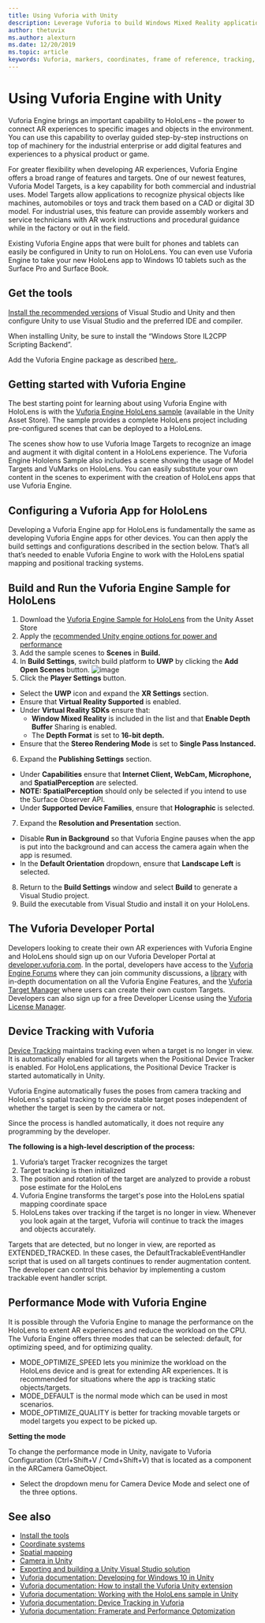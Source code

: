 ```yaml
---
title: Using Vuforia with Unity
description: Leverage Vuforia to build Windows Mixed Reality applications in Unity.
author: thetuvix
ms.author: alexturn
ms.date: 12/20/2019
ms.topic: article
keywords: Vuforia, markers, coordinates, frame of reference, tracking, mixed reality headset, windows mixed reality headset, virtual reality headset, unity, HoloLens, device tracking, performance mode, Vuforia Developer Portal
---
```



# Using Vuforia Engine with Unity

Vuforia Engine brings an important capability to HoloLens – the power to connect AR experiences to specific images and objects in the environment. You can use this capability to overlay guided step-by-step instructions on top of machinery for the industrial enterprise or add digital features and experiences to a physical product or game.

For greater flexibility when developing AR experiences, Vuforia Engine offers a broad range of features and targets. One of our newest features, Vuforia Model Targets, is a key capability for both commercial and industrial uses. Model Targets allow applications to recognize physical objects like machines, automobiles or toys and track them based on a CAD or digital 3D model. For industrial uses, this feature can provide assembly workers and service technicians with AR work instructions and procedural guidance while in the factory or out in the field.

Existing Vuforia Engine apps that were built for phones and tablets can easily be configured in Unity to run on HoloLens. You can even use Vuforia Engine to take your new HoloLens app to Windows 10 tablets such as the Surface Pro and Surface Book.


## Get the tools

[Install the recommended versions](../install-the-tools.md) of Visual Studio and Unity and then configure Unity to use Visual Studio and the preferred IDE and compiler. 

When installing Unity, be sure to install the “Windows Store IL2CPP Scripting Backend”.

Add the Vuforia Engine package as described [here.](https://library.vuforia.com/content/vuforia-library/en/articles/Solution/vuforia-engine-package-hosting-for-unity.html).

## Getting started with Vuforia Engine

The best starting point for learning about using Vuforia Engine with HoloLens is with the [Vuforia Engine HoloLens sample](https://assetstore.unity.com/packages/templates/packs/vuforia-hololens-sample-101553) (available in the Unity Asset Store). The sample provides a complete HoloLens project including pre-configured scenes that can be deployed to a HoloLens.

The scenes show how to use Vuforia Image Targets to recognize an image and augment it with digital content in a HoloLens experience. The Vuforia Engine Hololens Sample also includes a scene showing the usage of Model Targets and VuMarks on HoloLens. You can easily substitute your own content in the scenes to experiment with the creation of HoloLens apps that use Vuforia Engine.



## Configuring a Vuforia App for HoloLens

Developing a Vuforia Engine app for HoloLens is fundamentally the same as developing Vuforia Engine apps for other devices. You can then apply the build settings and configurations described in the section below. That’s all that’s needed to enable Vuforia Engine to work with the HoloLens spatial mapping and positional tracking systems.

## Build and Run the Vuforia Engine Sample for HoloLens
1.	Download the [Vuforia Engine Sample for HoloLens](https://assetstore.unity.com/packages/templates/packs/vuforia-hololens-sample-101553) from the Unity Asset Store
2.	Apply the [recommended Unity engine options for power and performance](performance-recommendations-for-unity.md)
3.	Add the sample scenes to **Scenes** in **Build.**
4.	In **Build Settings**, switch build platform to **UWP** by clicking the **Add Open Scenes** button.
![image](https://user-images.githubusercontent.com/45470042/89573103-173daa80-d7f8-11ea-9284-931a7b6c913d.png)
5.	Click the **Player Settings** button.  
   * Select the **UWP** icon and expand the **XR Settings** section.
   * Ensure that **Virtual Reality Supported** is enabled.    
   * Under **Virtual Reality SDKs** ensure that:
     * **Window Mixed Reality** is included in the list and that **Enable Depth Buffer** Sharing is enabled. 
     * The **Depth Format** is set to **16-bit depth.** 
   * Ensure that the **Stereo Rendering Mode** is set to **Single Pass Instanced.**
6.	Expand the **Publishing Settings** section.
   * Under **Capabilities** ensure that **Internet Client, WebCam, Microphone,** and **SpatialPerception** are selected.
   * **NOTE: SpatialPerception** should only be selected if you intend to use the Surface Observer API.
   * Under **Supported Device Families**, ensure that **Holographic** is selected. 
7.	Expand the **Resolution and Presentation** section.
   * Disable **Run in Background** so that Vuforia Engine pauses when the app is put into the background and can access the camera again when the app is resumed. 
   * In the **Default Orientation** dropdown, ensure that **Landscape Left** is selected.
8.	Return to the **Build Settings** window and select **Build** to generate a Visual Studio project.
9.	Build the executable from Visual Studio and install it on your HoloLens.

## The Vuforia Developer Portal

Developers looking to create their own AR experiences with Vuforia Engine and HoloLens should sign up on our Vuforia Developer Portal at [developer.vuforia.com](https://developer.vuforia.com/). In the portal, developers have access to the [Vuforia Engine Forums](https://developer.vuforia.com/forum) where they can join community discussions, a [library](https://library.vuforia.com/) with in-depth documentation on all the Vuforia Engine Features, and the [Vuforia Target Manager](https://developer.vuforia.com/target-manager) where users can create their own custom Targets. Developers can also sign up for a free Developer License using the [Vuforia License Manager](https://developer.vuforia.com/license-manager).

## Device Tracking with Vuforia

[Device Tracking](https://library.vuforia.com/features/environments/device-tracker-overview.html) maintains tracking even when a target is no longer in view. It is automatically enabled for all targets when the Positional Device Tracker is enabled. For HoloLens applications, the Positional Device Tracker is started automatically in Unity.

Vuforia Engine automatically fuses the poses from camera tracking and HoloLens's spatial tracking to provide stable target poses independent of whether the target is seen by the camera or not.

Since the process is handled automatically, it does not require any programming by the developer.


**The following is a high-level description of the process:**
1. Vuforia’s target Tracker recognizes the target
2. Target tracking is then initialized
3. The position and rotation of the target are analyzed to provide a robust pose estimate for the HoloLens
4. Vuforia Engine transforms the target's pose into the HoloLens spatial mapping coordinate space
5. HoloLens takes over tracking if the target is no longer in view. Whenever you look again at the target, Vuforia will continue to track the images and objects accurately.

Targets that are detected, but no longer in view, are reported as EXTENDED_TRACKED. In these cases, the DefaultTrackableEventHandler script that is used on all targets continues to render augmentation content. The developer can control this behavior by implementing a custom trackable event handler script.


## Performance Mode with Vuforia Engine 

It is possible through the Vuforia Engine to manage the performance on the HoloLens to extent AR experiences and reduce the workload on the CPU. The Vuforia Engine offers three modes that can be selected: default, for optimizing speed, and for optimizing quality. 

*	MODE_OPTIMIZE_SPEED lets you minimize the workload on the HoloLens device and is great for extending AR experiences. It is recommended for situations where the app is tracking static objects/targets.
*	MODE_DEFAULT is the normal mode which can be used in most scenarios.
*	MODE_OPTIMIZE_QUALITY is better for tracking movable targets or model targets you expect to be picked up.

**Setting the mode**

To change the performance mode in Unity, navigate to Vuforia Configuration (Ctrl+Shift+V / Cmd+Shift+V) that is located as a component in the ARCamera GameObject. 
*	Select the dropdown menu for Camera Device Mode and select one of the three options.


## See also
* [Install the tools](../install-the-tools.md)
* [Coordinate systems](../../design/coordinate-systems.md)
* [Spatial mapping](../../design/spatial-mapping.md)
* [Camera in Unity](camera-in-unity.md)
* [Exporting and building a Unity Visual Studio solution](exporting-and-building-a-unity-visual-studio-solution.md)
* [Vuforia documentation: Developing for Windows 10 in Unity](https://library.vuforia.com/articles/Solution/Developing-for-Windows-10-in-Unity)
* [Vuforia documentation: How to install the Vuforia Unity extension](https://library.vuforia.com/articles/Solution/Installing-the-Unity-Extension)
* [Vuforia documentation: Working with the HoloLens sample in Unity](https://library.vuforia.com/articles/Solution/Working-with-the-HoloLens-sample-in-Unity)
* [Vuforia documentation: Device Tracking in Vuforia](https://library.vuforia.com/features/environments/device-tracker-overview.html)
* [Vuforia documentation: Framerate and Performance Optomization](https://library.vuforia.com/content/vuforia-library/en/articles/Solution/Framerate-Optimization-for-Mixed-Reality-Apps.html)
